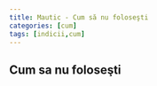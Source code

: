 ```yaml
---
title: Mautic - Cum să nu foloseşti
categories: [cum]
tags: [indicii,cum]
---
```


## Cum sa nu foloseşti
